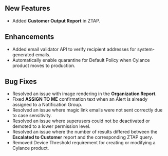 ## New Features
- Added **Customer Output Report** in ZTAP.

## Enhancements
- Added email validator API to verify recipient addresses for system-generated emails.
- Automatically enable quarantine for Default Policy when Cylance product moves to production.

## Bug Fixes
- Resolved an issue with image rendering in the **Organization Report**.
- Fixed **ASSIGN TO ME** confirmation text when an Alert is already assigned to a Notification Group.
- Resolved an issue where magic link emails were not sent correctly due to case sensitivity.
- Resolved an issue where superusers could not be deactivated or demoted to a lower permission level.
- Resolved an issue where the number of results differed between the **Escalated to Customer** report and the corresponding ZTAP query.
- Removed Device Threshold requirement for creating or modifying a Cylance product.
